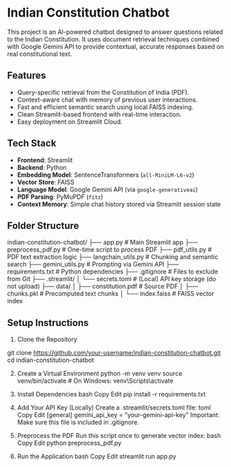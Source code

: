 # Indian Constitution Chatbot

This project is an AI-powered chatbot designed to answer questions related to the Indian Constitution. It uses document retrieval techniques combined with Google Gemini API to provide contextual, accurate responses based on real constitutional text.

## Features

- Query-specific retrieval from the Constitution of India (PDF).
- Context-aware chat with memory of previous user interactions.
- Fast and efficient semantic search using local FAISS indexing.
- Clean Streamlit-based frontend with real-time interaction.
- Easy deployment on Streamlit Cloud.

## Tech Stack

- **Frontend**: Streamlit
- **Backend**: Python
- **Embedding Model**: SentenceTransformers (`all-MiniLM-L6-v2`)
- **Vector Store**: FAISS
- **Language Model**: Google Gemini API (via `google-generativeai`)
- **PDF Parsing**: PyMuPDF (`fitz`)
- **Context Memory**: Simple chat history stored via Streamlit session state

## Folder Structure

indian-constitution-chatbot/
├── app.py # Main Streamlit app
├── preprocess_pdf.py # One-time script to process PDF
├── pdf_utils.py # PDF text extraction logic
├── langchain_utils.py # Chunking and semantic search
├── gemini_utils.py # Prompting via Gemini API
├── requirements.txt # Python dependencies
├── .gitignore # Files to exclude from Git
├── .streamlit/
│ └── secrets.toml # (Local) API key storage (do not upload)
├── data/
│ ├── constitution.pdf # Source PDF
│ ├── chunks.pkl # Precomputed text chunks
│ └── index.faiss # FAISS vector index

## Setup Instructions

1. Clone the Repository

git clone https://github.com/your-username/indian-constitution-chatbot.git
cd indian-constitution-chatbot

2. Create a Virtual Environment
python -m venv venv
source venv/bin/activate  # On Windows: venv\Scripts\activate

3. Install Dependencies
bash
Copy
Edit
pip install -r requirements.txt

4. Add Your API Key (Locally)
Create a .streamlit/secrets.toml file:
toml
Copy
Edit
[general]
gemini_api_key = "your-gemini-api-key"
Important: Make sure this file is included in .gitignore.

5. Preprocess the PDF
Run this script once to generate vector index:
bash
Copy
Edit
python preprocess_pdf.py
6. Run the Application
bash
Copy
Edit
streamlit run app.py
